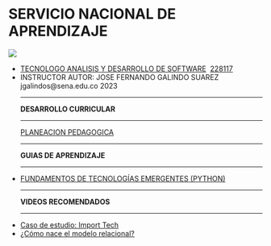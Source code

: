 # SERVICIO NACIONAL DE APRENDIZAJE
<link href="http://siomi.datasena.com/analitica/Estilo.css" rel="stylesheet" type="text/css" />

<img src="https://blogger.googleusercontent.com/img/a/AVvXsEimdqxynaYJeDRuTUp3lzEWFnnQSC2KTVSxvnV70I2eZ5tOCfjwdNnExSTSm2tCf1xBFHVHwsN80OCpDCO0J80UTNWxPC86s7s5aB8rnizg7guNowqTxhr5Fd9WH48n7pn8uLZNFTgXuSGUH6BNncmfQEpOz9pAe_T0zD8n2-aGZk8-C_l6GWk-aq60fQ=s960">
<ul>
<li><a href="https://www.youtube.com/watch?v=ddiy0azeS5g">TECNOLOGO ANALISIS Y DESARROLLO DE SOFTWARE</a>&nbsp;&nbsp;<a  href="https://drive.google.com/file/d/1J16_M5qVOIUIZsW-V36TdFBoIeA0iiJD/view">228117</a></li>
<li>INSTRUCTOR AUTOR: JOSE FERNANDO GALINDO SUAREZ jgalindos@sena.edu.co 2023</li>
<hr>
<b>DESARROLLO CURRICULAR</b><hr>
<a href="https://docs.google.com/spreadsheets/d/1q-q40nEnY7XiUKf7lzkKv7vpxGOdKvX5/edit?usp=sharing&ouid=104204113553695993324&rtpof=true&sd=true" targe="xxx">PLANEACION PEDAGOGICA</a>
<hr><b>GUIAS DE APRENDIZAJE</B><hr>
<li><a href="https://drive.google.com/file/d/1jUC4b6OwVfrw1NvpUSZWxoWEcsQK7Cff/view?usp=sharing" targe="xxx">FUNDAMENTOS DE TECNOLOGÍAS EMERGENTES (PYTHON)</a></li>
<hr><b>VIDEOS RECOMENDADOS</B><hr>
<li><a href="https://www.youtube.com/embed/Ih7CYH73mrM" targe="xxx">Caso de estudio: Import Tech</a></li>
<li><a href="https://www.youtube.com/embed/m-GvcEHn4R4" targe="xxx">¿Cómo nace el modelo relacional?
</a></li>
</ul>